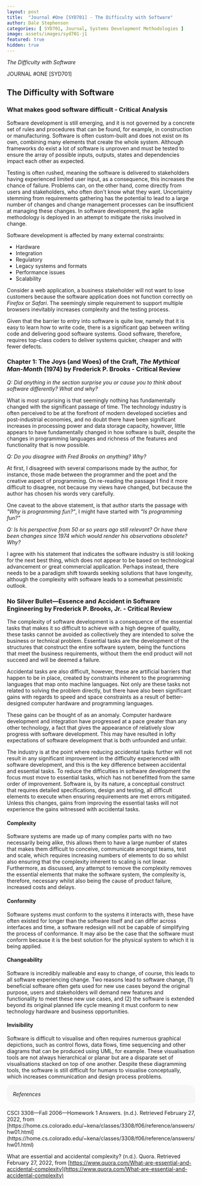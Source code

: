 ```yaml
---
layout: post
title:  "Journal #One [SYD701] - The Difficulty with Software" 
author: Dale Stephenson
categories: [ SYD701, Journal, Systems Development Methodologies ]
image: assets/images/syd701-j1
featured: true
hidden: true
---
```

<i>The Difficulty with Software</i>

JOURNAL #ONE [SYD701]

<h2>The Difficulty with Software</h2>

<h3>What makes good software difficult - Critical Analysis</h3>
 
Software development is still emerging, and it is not governed by a concrete set of rules and procedures that can be found, for example, in construction or manufacturing. Software is often custom-built and does not exist on its own, combining many elements that create the whole system. Although frameworks do exist a lot of software is unproven and must be tested to ensure the array of possible inputs, outputs, states and dependencies impact each other as expected.
 
Testing is often rushed, meaning the software is delivered to stakeholders having experienced limited user input, as a consequence, this increases the chance of failure. Problems can, on the other hand, come directly from users and stakeholders, who often don't know what they want. Uncertainty stemming from requirements gathering has the potential to lead to a large number of changes and change management processes can be insufficient at managing these changes. In software development, the agile methodology is deployed in an attempt to mitigate the risks involved in change.
 
Software development is affected by many external constraints:
 
- Hardware
- Integration
- Regulatory
- Legacy systems and formats
- Performance issues
- Scalability
 
Consider a web application, a business stakeholder will not want to lose customers because the software application does not function correctly on <i>Firefox</i> or <i>Safari</i>. The seemingly simple requirement to support multiple browsers inevitably increases complexity and the testing process.
 
Given that the barrier to entry into software is quite low, namely that it is easy to learn how to write code, there is a significant gap between writing code and delivering good software systems. Good software, therefore, requires top-class coders to deliver systems quicker, cheaper and with fewer defects.
 
<h3>Chapter 1: The Joys (and Woes) of the Craft, <i>The Mythical Man-Month</i> (1974) by Frederick P. Brooks - Critical Review</h3>
 
<i>Q: Did anything in the section surprise you or cause you to think about software differently? What and why?</i>
 
What is most surprising is that seemingly nothing has fundamentally changed with the significant passage of time. The technology industry is often perceived to be at the forefront of modern developed societies and post-industrial economies, and no doubt there have been significant increases in processing power and data storage capacity, however, little appears to have fundamentally changed in how software is built, despite the changes in programming languages and richness of the features and functionality that is now possible.
 
<i>Q: Do you disagree with Fred Brooks on anything? Why?</i>
 
At first, I disagreed with several comparisons made by the author, for instance, those made between the programmer and the poet and the creative aspect of programming. On re-reading the passage I find it more difficult to disagree, not because my views have changed, but because the author has chosen his words very carefully.
 
One caveat to the above statement, is that author starts the passage with <i>"Why is programming fun?"</i>, I might have started with <i>"Is programming fun?"</i>
 
<i>Q: Is his perspective from 50 or so years ago still relevant? Or have there been changes since 1974 which would render his observations obsolete? Why?</i>
 
I agree with his statement that indicates the software industry is still looking for the next best thing, which does not appear to be based on technological advancement or great commercial application. Perhaps instead, there needs to be a paradigm shift towards seeking solutions that have longevity, although the complexity with software leads to a somewhat pessimistic outlook.

<h3>No Silver Bullet—Essence and Accident in Software Engineering by Frederick P. Brooks, Jr. - Critical Review</h3>
 
The complexity of software development is a consequence of the essential tasks that makes it so difficult to achieve with a high degree of quality, these tasks cannot be avoided as collectively they are intended to solve the business or technical problem. Essential tasks are the development of the structures that construct the entire software system, being the functions that meet the business requirements, without them the end product will not succeed and will be deemed a failure.
 
Accidental tasks are also difficult, however, these are artificial barriers that happen to be in place, created by constraints inherent to the programming languages that map onto machine languages. Not only are these tasks not related to solving the problem directly, but there have also been significant gains with regards to speed and space constraints as a result of better-designed computer hardware and programming languages.
 
These gains can be thought of as an anomaly. Computer hardware development and integration have progressed at a pace greater than any other technology, a fact that gives the appearance of relatively slow progress with software development. This may have resulted in lofty expectations of software development that is both unfounded and unfair. 
 
The industry is at the point where reducing accidental tasks further will not result in any significant improvement in the difficulty experienced with software development, and this is the key difference between accidental and essential tasks. To reduce the difficulties in software development the focus must move to essential tasks, which has not benefitted from the same order of improvement. Software is, by its nature, a conceptual construct that requires detailed specifications, design and testing, all difficult elements to execute when ensuring requirements are met errors mitigated. Unless this changes, gains from improving the essential tasks will not experience the gains witnessed with accidental tasks.
 
<h4>Complexity</h4>
 
Software systems are made up of many complex parts with no two necessarily being alike, this allows them to have a large number of states that makes them difficult to conceive, communicate amongst teams, test and scale, which requires increasing numbers of elements to do so whilst also ensuring that the complexity inherent to scaling is not linear. Furthermore, as discussed, any attempt to remove the complexity removes the essential elements that make the software system, the complexity is, therefore, necessary whilst also being the cause of product failure, increased costs and delays.
 
<h4>Conformity</h4>
 
Software systems must conform to the systems it interacts with, these have often existed for longer than the software itself and can differ across interfaces and time, a software redesign will not be capable of simplifying the process of conformance. It may also be the case that the software must conform because it is the best solution for the physical system to which it is being applied.  
 
<h4>Changeability</h4>
 
Software is incredibly malleable and easy to change, of course, this leads to all software experiencing change. Two reasons lead to software change, (1) beneficial software often gets used for new use cases beyond the original purpose, users and stakeholders will demand new features and functionality to meet these new use cases, and (2) the software is extended beyond its original planned life cycle meaning it must conform to new technology hardware and business opportunities.
 
<h4>Invisibility</h4>
 
Software is difficult to visualise and often requires numerous graphical depictions, such as control flows, data flows, time sequencing and other diagrams that can be produced using UML, for example. These visualisation tools are not always hierarchical or planar but are a disparate set of visualisations stacked on top of one another. Despite these diagramming tools, the software is still difficult for humans to visualise conceptually, which increases communication and design process problems.

<div style="background-color: #f6f6f6; padding: 1rem; border-radius: 10px 20px;"> 
    <i>References</i>
</div>
<br>
CSCI 3308—Fall 2006—Homework 1 Answers. (n.d.). Retrieved February 27, 2022, from [https://home.cs.colorado.edu/~kena/classes/3308/f06/reference/answers/hw01.html](https://home.cs.colorado.edu/~kena/classes/3308/f06/reference/answers/hw01.html)

What are essential and accidental complexity? (n.d.). Quora. Retrieved February 27, 2022, from [https://www.quora.com/What-are-essential-and-accidental-complexity](https://www.quora.com/What-are-essential-and-accidental-complexity)